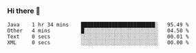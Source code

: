 ### Hi there 👋

<!--START_SECTION:waka-->

```text
Java    1 hr 34 mins    ████████████████████████░   95.49 %
Other   4 mins          █░░░░░░░░░░░░░░░░░░░░░░░░   04.50 %
Text    0 secs          ░░░░░░░░░░░░░░░░░░░░░░░░░   00.01 %
XML     0 secs          ░░░░░░░░░░░░░░░░░░░░░░░░░   00.00 %
```

<!--END_SECTION:waka-->

<!--
**jerry-shao/jerry-shao** is a ✨ _special_ ✨ repository because its `README.md` (this file) appears on your GitHub profile.

Here are some ideas to get you started:

- 🔭 I’m currently working on ...
- 🌱 I’m currently learning ...
- 👯 I’m looking to collaborate on ...
- 🤔 I’m looking for help with ...
- 💬 Ask me about ...
- 📫 How to reach me: ...
- 😄 Pronouns: ...
- ⚡ Fun fact: ...
-->
